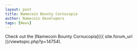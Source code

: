 ```yaml
---
layout: post
title: Namecoin Bounty Cornucopia
author: Namecoin Developers
tags: [News]
---
```

Check out the [Namecoin Bounty Cornucopia]({{ site.forum_url }}/viewtopic.php?p=14754).
